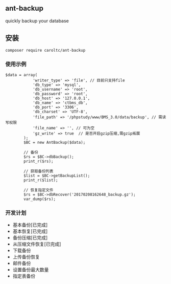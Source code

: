 ## ant-backup
quickly backup your database

## 安装
```
composer require caroltc/ant-backup
```

### 使用示例
```
$data = array(
            'writer_type' => 'file', // 目前只支持file
            'db_type' => 'mysql',
            'db_username' => 'root',
            'db_password' => 'root',
            'db_host' => '127.0.0.1',
            'db_name' => 'ctbms_db',
            'db_port' => '3306',
            'db_charset' => 'UTF-8',
            'file_path' => '/phpstudy/www/BMS_3.0/data/backup', // 需读写权限
            'file_name' => '', // 可为空
            'gz_write' => true  // 是否开启gzip压缩,需gzip拓展
        );
        $BC = new AntBackup($data);
        
        // 备份
        $rs = $BC->dbBackup();
        print_r($rs); 
        
        // 获取备份列表
        $list = $BC->getBackupList();
        print_r($list);
        
        // 恢复指定文件
        $rs = $BC->dbRecover('20170208162648_backup.gz');
        var_dump($rs);
```

### 开发计划

- 基本备份[已完成]
- 基本恢复[已完成]
- 备份压缩[已完成]
- 从压缩文件恢复[已完成]
- 下载备份
- 上传备份恢复
- 邮件备份
- 设置备份最大数量
- 指定表备份